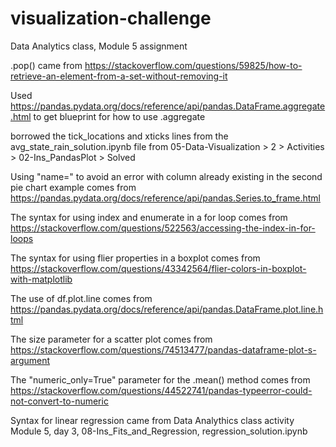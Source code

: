 # visualization-challenge
Data Analytics class, Module 5 assignment

.pop() came from https://stackoverflow.com/questions/59825/how-to-retrieve-an-element-from-a-set-without-removing-it

Used https://pandas.pydata.org/docs/reference/api/pandas.DataFrame.aggregate.html
to get blueprint for how to use .aggregate

borrowed the tick_locations and xticks lines from the avg_state_rain_solution.ipynb file from
05-Data-Visualization > 2 > Activities > 02-Ins_PandasPlot > Solved

Using "name=" to avoid an error with column already existing in the second pie chart example comes from
https://pandas.pydata.org/docs/reference/api/pandas.Series.to_frame.html

The syntax for using index and enumerate in a for loop comes from
https://stackoverflow.com/questions/522563/accessing-the-index-in-for-loops

The syntax for using flier properties in a boxplot comes from
https://stackoverflow.com/questions/43342564/flier-colors-in-boxplot-with-matplotlib

The use of df.plot.line comes from
https://pandas.pydata.org/docs/reference/api/pandas.DataFrame.plot.line.html

The size parameter for a scatter plot comes from
https://stackoverflow.com/questions/74513477/pandas-dataframe-plot-s-argument

The "numeric_only=True" parameter for the .mean() method comes from 
https://stackoverflow.com/questions/44522741/pandas-typeerror-could-not-convert-to-numeric

Syntax for linear regression came from Data Analythics class activity Module 5, day 3, 08-Ins_Fits_and_Regression, regression_solution.ipynb